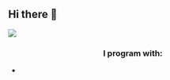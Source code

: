 ## Hi there 👋 
<img src="https://github.com/images/mona-whisper.gif">
<div align=center>
  <h3>I program with:</h3>
  <ul>
    <li></li>
  </ul>
</div>

